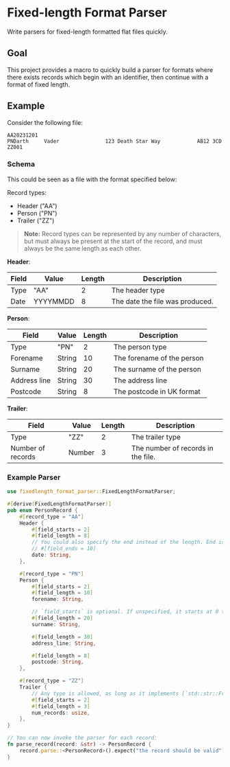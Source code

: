 # Fixed-length Format Parser

Write parsers for fixed-length formatted flat files quickly.

## Goal

This project provides a macro to quickly build a parser for formats where there exists records which begin with an identifier, then continue with a format of fixed length.

## Example

Consider the following file:

```text
AA20231201
PNDarth     Vader               123 Death Star Way            AB12 3CD
ZZ001
```

### Schema

This could be seen as a file with the format specified below:

Record types:

- Header ("AA")
- Person ("PN")
- Trailer ("ZZ")

> **Note:** Record types can be represented by any number of characters, but must always be present at the start of the record, and must always be the same length as each other.

**Header**:

Field | Value | Length | Description
------|-------|--------|------------
Type | "AA" | 2 | The header type
Date | YYYYMMDD | 8 | The date the file was produced.

**Person**:

Field | Value | Length | Description
------|-------|--------|------------
Type | "PN" | 2 | The person type
Forename | String | 10 | The forename of the person
Surname | String | 20 | The surname of the person
Address line | String | 30 | The address line
Postcode | String | 8 | The postcode in UK format

**Trailer**:

Field | Value | Length | Description
------|-------|--------|------------
Type | "ZZ" | 2 | The trailer type
Number of records | Number | 3 | The number of records in the file.

### Example Parser

```rust
use fixedlength_format_parser::FixedLengthFormatParser;

#[derive(FixedLengthFormatParser)]
pub enum PersonRecord {
    #[record_type = "AA"]
    Header {
        #[field_starts = 2]
        #[field_length = 8]
        // You could also specify the end instead of the length. End is exclusive.
        // #[field_ends = 10]
        date: String,
    },

    #[record_type = "PN"]
    Person {
        #[field_starts = 2]
        #[field_length = 10]
        forename: String,

        // `field_starts` is optional. If unspecified, it starts at 0 then increments by the length for each field.
        #[field_length = 20]
        surname: String,

        #[field_length = 30]
        address_line: String,

        #[field_length = 8]
        postcode: String,
    },

    #[record_type = "ZZ"]
    Trailer {
        // Any type is allowed, as long as it implements [`std::str::FromStr`].
        #[field_starts = 2]
        #[field_length = 3]
        num_records: usize,
    },
}

// You can now invoke the parser for each record:
fn parse_record(record: &str) -> PersonRecord {
    record.parse::<PersonRecord>().expect("the record should be valid")
}
```
